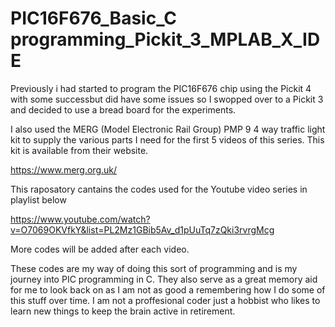 # PIC16F676_Basic_C programming_Pickit_3_MPLAB_X_IDE

Previously i had started to program the PIC16F676 chip using the Pickit 4 with some successbut did have some issues so I swopped over to a Pickit 3 and decided to use a bread board for the experiments.
 
I also used the MERG (Model Electronic Rail Group) PMP 9 4 way traffic light kit to supply the various parts I need for the first 5 videos of this series. This kit is available from their website. 

https://www.merg.org.uk/
 
 
This raposatory cantains the codes used for the Youtube video series in playlist below

https://www.youtube.com/watch?v=O7069OKVfkY&list=PL2Mz1GBib5Av_d1pUuTq7zQki3rvrgMcg

More codes will be added after each video.

These codes are my way of doing this sort of programming and is my journey into PIC programming in C. They also serve as a great memory aid for me to look back on as I am not as good a remembering how I do some of this stuff over time. I am not a proffesional coder just a hobbist who likes to learn new things to keep the brain active in retirement.
